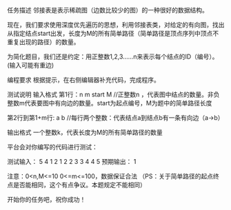 任务描述
邻接表是表示稀疏图（边数比较少的图）的一种很好的数据结构。

现在，我们要求使用深度优先遍历的思想，利用邻接表类，对给定的有向图，找出从指定结点start出发，长度为M的所有简单路径（简单路径是顶点序列中顶点不重复出现的路径）的数量。

为简化题目，我们还是约定：用正整数1,2,3……n来表示每个结点的ID（编号）。(输入可能有重边)

编程要求
根据提示，在右侧编辑器补充代码，完成程序。

测试说明
输入格式
第1行：n m start M //正整数n ，代表图中结点的数量。非负整数m代表要图中有向边的数量。start为起点编号，M为题中的简单路径长度

第2行到第1+m行: a b //每行两个整数：代表结点a到结点b有一条有向边（a->b）

输出格式
一个整数k，代表长度为M的所有简单路径的数量

平台会对你编写的代码进行测试：

测试输入：
5 4 1 2
1 2
2 3
3 4
4 5
预期输出：
1

注意：0<n,M<=10 0<=m<=100，数据保证合法
（PS：关于简单路径的起点终点是否能相同，这个有点争议。本题规定不能相同）

开始你的任务吧，祝你成功！
